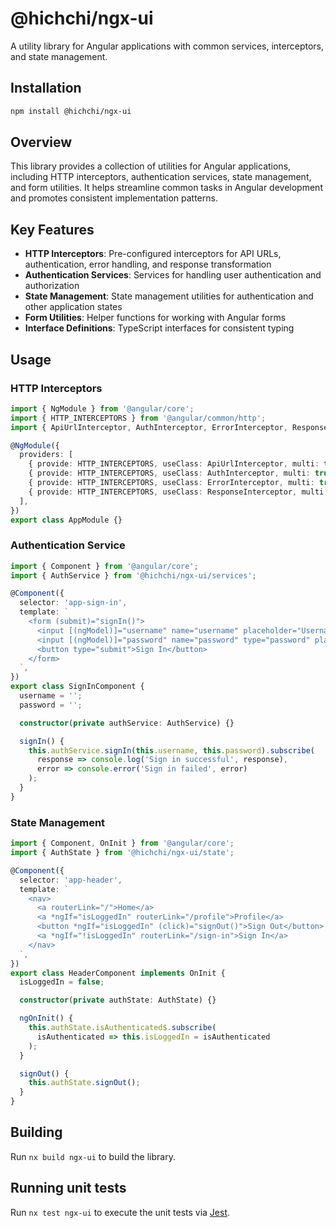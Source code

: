 # @hichchi/ngx-ui

A utility library for Angular applications with common services, interceptors, and state management.

## Installation

```bash
npm install @hichchi/ngx-ui
```

## Overview

This library provides a collection of utilities for Angular applications, including HTTP interceptors, authentication services, state management, and form utilities. It helps streamline common tasks in Angular development and promotes consistent implementation patterns.

## Key Features

- **HTTP Interceptors**: Pre-configured interceptors for API URLs, authentication, error handling, and response transformation
- **Authentication Services**: Services for handling user authentication and authorization
- **State Management**: State management utilities for authentication and other application states
- **Form Utilities**: Helper functions for working with Angular forms
- **Interface Definitions**: TypeScript interfaces for consistent typing

## Usage

### HTTP Interceptors

```typescript
import { NgModule } from '@angular/core';
import { HTTP_INTERCEPTORS } from '@angular/common/http';
import { ApiUrlInterceptor, AuthInterceptor, ErrorInterceptor, ResponseInterceptor } from '@hichchi/ngx-ui/interceptors';

@NgModule({
  providers: [
    { provide: HTTP_INTERCEPTORS, useClass: ApiUrlInterceptor, multi: true },
    { provide: HTTP_INTERCEPTORS, useClass: AuthInterceptor, multi: true },
    { provide: HTTP_INTERCEPTORS, useClass: ErrorInterceptor, multi: true },
    { provide: HTTP_INTERCEPTORS, useClass: ResponseInterceptor, multi: true },
  ],
})
export class AppModule {}
```

### Authentication Service

```typescript
import { Component } from '@angular/core';
import { AuthService } from '@hichchi/ngx-ui/services';

@Component({
  selector: 'app-sign-in',
  template: `
    <form (submit)="signIn()">
      <input [(ngModel)]="username" name="username" placeholder="Username">
      <input [(ngModel)]="password" name="password" type="password" placeholder="Password">
      <button type="submit">Sign In</button>
    </form>
  `,
})
export class SignInComponent {
  username = '';
  password = '';

  constructor(private authService: AuthService) {}

  signIn() {
    this.authService.signIn(this.username, this.password).subscribe(
      response => console.log('Sign in successful', response),
      error => console.error('Sign in failed', error)
    );
  }
}
```

### State Management

```typescript
import { Component, OnInit } from '@angular/core';
import { AuthState } from '@hichchi/ngx-ui/state';

@Component({
  selector: 'app-header',
  template: `
    <nav>
      <a routerLink="/">Home</a>
      <a *ngIf="isLoggedIn" routerLink="/profile">Profile</a>
      <button *ngIf="isLoggedIn" (click)="signOut()">Sign Out</button>
      <a *ngIf="!isLoggedIn" routerLink="/sign-in">Sign In</a>
    </nav>
  `,
})
export class HeaderComponent implements OnInit {
  isLoggedIn = false;

  constructor(private authState: AuthState) {}

  ngOnInit() {
    this.authState.isAuthenticated$.subscribe(
      isAuthenticated => this.isLoggedIn = isAuthenticated
    );
  }

  signOut() {
    this.authState.signOut();
  }
}
```

## Building

Run `nx build ngx-ui` to build the library.

## Running unit tests

Run `nx test ngx-ui` to execute the unit tests via [Jest](https://jestjs.io).
